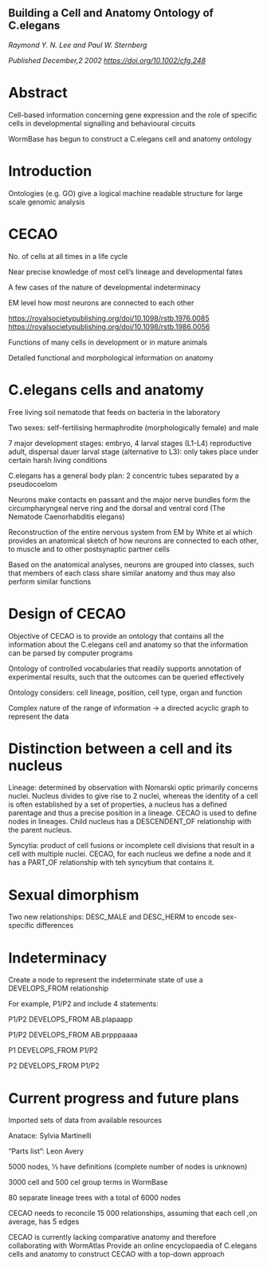 ## Building a Cell and Anatomy Ontology of C.elegans
*Raymond Y. N. Lee and Paul W. Sternberg*

*Published December,2 2002 https://doi.org/10.1002/cfg.248*

# Abstract
Cell-based information concerning gene expression and the role of specific cells in developmental signalling and behavioural circuits

WormBase has begun to construct a C.elegans cell and anatomy ontology

# Introduction
Ontologies (e.g. GO) give a logical machine readable structure for large scale genomic analysis

# CECAO
No. of cells at all times in a life cycle

Near precise knowledge of most cell’s lineage and developmental fates

A few cases of the nature of developmental indeterminacy

EM level how most neurons are connected to each other

https://royalsocietypublishing.org/doi/10.1098/rstb.1976.0085
https://royalsocietypublishing.org/doi/10.1098/rstb.1986.0056

Functions of many cells in development or in mature animals

Detailed functional and morphological information on anatomy

# C.elegans cells and anatomy
Free living soil nematode that feeds on bacteria in the laboratory

Two sexes: self-fertilising hermaphrodite (morphologically female) and male

7 major development stages: embryo, 4 larval stages (L1-L4) reproductive adult, dispersal dauer larval stage (alternative to L3): only takes place under certain harsh living 
conditions

C.elegans has a general body plan: 2 concentric tubes separated by a pseudocoelom

Neurons make contacts en passant and the major nerve bundles form the circumpharyngeal nerve ring and the dorsal and ventral cord (The Nematode Caenorhabditis elegans)

Reconstruction of the entire nervous system from EM by White et al which provides an anatomical sketch of how neurons are connected to each other, to muscle and to other postsynaptic partner cells

Based on the anatomical analyses, neurons are grouped into classes, such that members of each class share similar anatomy and thus may also perform similar functions

# Design of CECAO
Objective of CECAO is to provide an ontology that contains all the information about the C.elegans cell and anatomy so that the information can be parsed by computer programs

Ontology of controlled vocabularies that readily supports annotation of experimental results, such that the outcomes can be queried effectively

Ontology considers: cell lineage, position, cell type, organ and function

Complex nature of the range of information -> a directed acyclic graph to represent the data

# Distinction between a cell and its nucleus

Lineage: determined by observation with Nomarski optic primarily concerns nuclei. Nucleus divides to give rise to 2 nuclei, whereas the identity of a cell is often established by a set of properties, a nucleus has a defined parentage and thus a precise position in a lineage. CECAO is used to define nodes in lineages. Child nucleus has a DESCENDENT_OF relationship with the parent nucleus.

Syncytia: product of cell fusions or incomplete cell divisions that result in a cell with multiple nuclei. CECAO, for each nucleus we define a node and it has a PART_OF relationship with teh syncytium that contains it.

# Sexual dimorphism
Two new relationships: DESC_MALE and DESC_HERM to encode sex-specific differences

# Indeterminacy
Create a node to represent the indeterminate state of use a DEVELOPS_FROM relationship

For example, P1/P2 and include 4 statements:

P1/P2 DEVELOPS_FROM AB.plapaapp

P1/P2 DEVELOPS_FROM AB.prpppaaaa

P1 DEVELOPS_FROM P1/P2

P2 DEVELOPS_FROM P1/P2

# Current progress and future plans
Imported sets of data from available resources

Anatace: Sylvia Martinelli

“Parts list”: Leon Avery

5000 nodes, ⅓ have definitions (complete number of nodes is unknown)

3000 cell and 500 cel group terms in WormBase

80 separate lineage trees with a total of 6000 nodes

CECAO needs to reconcile 15 000 relationships, assuming that each cell ,on average, has 5 edges

CECAO is currently lacking comparative anatomy and therefore collaborating with WormAtlas
Provide an online encyclopaedia of C.elegans cells and anatomy to construct CECAO with a top-down approach
